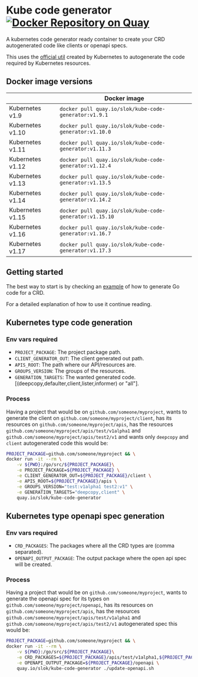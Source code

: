 # Kube code generator [![Docker Repository on Quay](https://quay.io/repository/slok/kube-code-generator/status "Docker Repository on Quay")](https://quay.io/repository/slok/kube-code-generator)

A kubernetes code generator ready container to create your CRD autogenerated code like clients or openapi specs.

This uses the [official util](https://github.com/kubernetes/code-generator) created by Kubernetes to autogenerate the code required by Kubernetes resources.

## Docker image versions

|                   | Docker image                                             |
| ----------------- | -------------------------------------------------------- |
| Kubernetes v1.9   | `docker pull quay.io/slok/kube-code-generator:v1.9.1`    |
| Kubernetes v1.10  | `docker pull quay.io/slok/kube-code-generator:v1.10.0`   |
| Kubernetes v1.11  | `docker pull quay.io/slok/kube-code-generator:v1.11.3`   |
| Kubernetes v1.12  | `docker pull quay.io/slok/kube-code-generator:v1.12.4`   |
| Kubernetes v1.13  | `docker pull quay.io/slok/kube-code-generator:v1.13.5`   |
| Kubernetes v1.14  | `docker pull quay.io/slok/kube-code-generator:v1.14.2`   |
| Kubernetes v1.15  | `docker pull quay.io/slok/kube-code-generator:v1.15.10`  |
| Kubernetes v1.16  | `docker pull quay.io/slok/kube-code-generator:v1.16.7`   |
| Kubernetes v1.17  | `docker pull quay.io/slok/kube-code-generator:v1.17.3`   |

## Getting started

The best way to start is by checking an [example](example/) of how
to generate Go code for a CRD.

For a detailed explanation of how to use it continue reading.

## Kubernetes type code generation

### Env vars required

- `PROJECT_PACKAGE`: The project package path.
- `CLIENT_GENERATOR_OUT`: The client generated out path.
- `APIS_ROOT`: The path where our API/resources are.
- `GROUPS_VERSION`: The groups of the resources.
- `GENERATION_TARGETS`: The wanted generated code. [(deepcopy,defaulter,client,lister,informer) or "all"].

### Process

Having a project that would be on `github.com/someone/myproject`, wants to generate the client on `github.com/someone/myproject/client`, has its resources on `github.com/someone/myproject/apis`, has the resources `github.com/someone/myproject/apis/test/v1alpha1` and `github.com/someone/myproject/apis/test2/v1` and wants only `deepcopy` and `client` autogenerated code this would be:

```bash
PROJECT_PACKAGE=github.com/someone/myproject && \
docker run -it --rm \
    -v ${PWD}:/go/src/${PROJECT_PACKAGE}\
    -e PROJECT_PACKAGE=${PROJECT_PACKAGE} \
    -e CLIENT_GENERATOR_OUT=${PROJECT_PACKAGE}/client \
    -e APIS_ROOT=${PROJECT_PACKAGE}/apis \
    -e GROUPS_VERSION="test:v1alpha1 test2:v1" \
    -e GENERATION_TARGETS="deepcopy,client" \
    quay.io/slok/kube-code-generator
```

## Kubernetes type openapi spec generation

### Env vars required

- `CRD_PACKAGES`: The packages where all the CRD types are (comma separated).
- `OPENAPI_OUTPUT_PACKAGE`: The output package where the open api spec will be created.

### Process

Having a project that would be on `github.com/someone/myproject`, wants to generate the openapi spec for its types on `github.com/someone/myproject/openapi`, has its resources on `github.com/someone/myproject/apis`, has the resources `github.com/someone/myproject/apis/test/v1alpha1` and `github.com/someone/myproject/apis/test2/v1` autogenerated spec this would be:

```bash
PROJECT_PACKAGE=github.com/someone/myproject && \
docker run -it --rm \
    -v ${PWD}:/go/src/${PROJECT_PACKAGE}\
    -e CRD_PACKAGES=${PROJECT_PACKAGE}/apis/test/v1alpha1,${PROJECT_PACKAGE}/apis/test2/v1 \
    -e OPENAPI_OUTPUT_PACKAGE=${PROJECT_PACKAGE}/openapi \
    quay.io/slok/kube-code-generator ./update-openapi.sh
```
